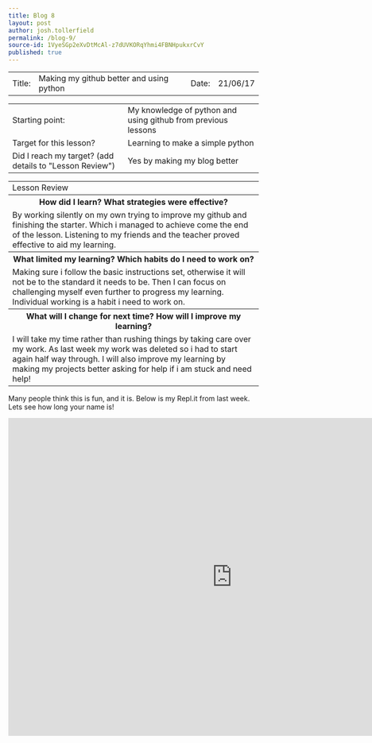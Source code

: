 ```yaml
---
title: Blog 8
layout: post
author: josh.tollerfield
permalink: /blog-9/
source-id: 1VyeSGp2eXvDtMcAl-z7dUVKORqYhmi4FBNHpukxrCvY
published: true
---
```

<table>
  <tr>
    <td>Title:  </td>
    <td>Making my github better and using python</td>
    <td> Date:  </td>
    <td>21/06/17</td>
  </tr>
</table>


<table>
  <tr>
    <td>Starting point:</td>
    <td>My knowledge of python and using github from previous lessons</td>
  </tr>
  <tr>
    <td>Target for this lesson?</td>
    <td>Learning to make a simple python</td>
  </tr>
  <tr>
    <td>Did I reach my target?
(add details to "Lesson Review")</td>
    <td>Yes by making my blog better </td>
  </tr>
</table>


<table>
  <tr>
    <td>Lesson Review</td>
  </tr>
  <tr>
    <th>How did I learn? What strategies were effective? </th>
  </tr>
  <tr>
    <td>By working silently on my own trying to improve my github and finishing the starter. Which i managed to achieve come the end of the lesson. Listening to my friends and the teacher proved effective to aid my learning. </td>
  </tr>
  <tr>
    <th>What limited my learning? Which habits do I need to work on? </th>
  </tr>
  <tr>
    <td>Making sure i follow the basic instructions set, otherwise it will not be to the standard it needs to be. Then I can focus on challenging myself even further to progress my learning. Individual working is a habit i need to work on. </td>
  </tr>
  <tr>
    <th>What will I change for next time? How will I improve my learning?</th>
  </tr>
  <tr>
    <td>I will take my time rather than rushing things by taking care over my work. As last week my work was deleted so i had to start again half way through. I will also improve my learning by making my projects better asking for help if i am stuck and need help!</td>
  </tr>
</table>


 

Many people think this is fun, and it is. Below is my Repl.it from last week. Lets see how long your name is!
<iframe width="900" height="640" src="https://repl.it/IvME" frameborder="0" allowfullscreen></iframe>

